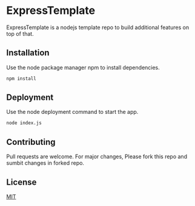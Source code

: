 # ExpressTemplate

ExpressTemplate is a nodejs template repo to build additional features on top of that.

## Installation

Use the node package manager npm to install dependencies.

```bash
npm install
```

## Deployment

Use the node deployment command to start the app.

```bash
node index.js
```
## Contributing
Pull requests are welcome. For major changes, Please fork this repo and sumbit changes in forked repo.


## License
[MIT](https://choosealicense.com/licenses/mit/)